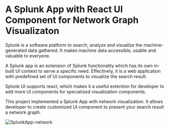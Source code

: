 # A Splunk App with React UI Component for Network Graph Visualizaton  

Splunk is a software platform to search, analyze and visualize the machine-generated data gathered. It makes machine data accessible, usable and valuable to everyone.  

A Splunk app is an extension of Splunk functionality which has its own in-built UI context to serve a specific need. Effectively, it is a web application with predefined set of UI components to visualize the search result.

Splunk UI supports react, which makes it a useful extention for developer to add more UI components for specialized visualization components.

This project implemented a Splunk App with network visualization.  It allows developer to create customized UI component to present your search result a network graph.

![SplunkApp-network](https://user-images.githubusercontent.com/853925/164152073-c0cf54c5-069f-4c1b-a521-789661b0ee9d.png)
